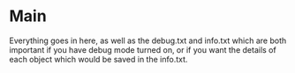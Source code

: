 # Main

Everything goes in here, as well as the debug.txt and info.txt which are both important if you have debug mode turned on, or if you want the details of each object which would be saved in the info.txt.
